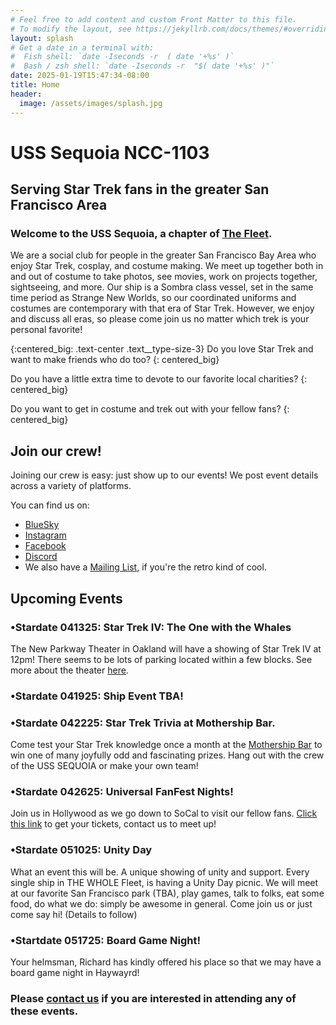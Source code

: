 ```yaml
---
# Feel free to add content and custom Front Matter to this file.
# To modify the layout, see https://jekyllrb.com/docs/themes/#overriding-theme-defaults
layout: splash
# Get a date in a terminal with:
#  Fish shell: `date -Iseconds -r  ( date '+%s' )` 
#  Bash / zsh shell: `date -Iseconds -r  "$( date '+%s' )"` 
date: 2025-01-19T15:47:34-08:00
title: Home
header:
  image: /assets/images/splash.jpg
---
```

# USS Sequoia NCC-1103
## Serving Star Trek fans in the greater San Francisco Area

### Welcome to the USS Sequoia, a chapter of [The Fleet](https://startrekthefleet.weebly.com/). 
We are a social club for people in the greater San Francisco Bay Area who enjoy Star Trek, cosplay, and costume making. We meet up together both in and out of costume to take photos, see movies, work on projects together, sightseeing, and more. Our ship is a Sombra class vessel, set in the same time period as Strange New Worlds, so our coordinated uniforms and costumes are contemporary with that era of Star Trek. However, we enjoy and discuss all eras, so please come join us no matter which trek is your personal favorite!

{:centered_big: .text-center .text__type-size-3}
Do you love Star Trek and want to make friends who do too?
{: centered_big}

Do you have a little extra time to devote to our favorite local charities?
{: centered_big}

Do you want to get in costume and trek out with your fellow fans?
{: centered_big}

## Join our crew!

Joining our crew is easy: just show up to our events! We post event details across a variety of platforms. 

You can find us on:

* [BlueSky](https://bsky.app/profile/usssequoia.bsky.social)
* [Instagram](https://www.instagram.com/usssequoia) 
* [Facebook](https://www.facebook.com/groups/1354360541894947/)
* [Discord](https://discord.gg/butyvBX9xF)
* We also have a [Mailing List](https://groups.google.com/u/0/g/usssequoiacomms), if you're the retro kind of cool. 

## Upcoming Events
### •Stardate 041325: Star Trek IV: The One with the Whales
The New Parkway Theater in Oakland will have a showing of Star Trek IV at 12pm! There seems to be lots of parking located within a few blocks. See more about the theater [here](https://www.thenewparkway.com).

### •Stardate 041925: Ship Event TBA!

### •Stardate 042225: Star Trek Trivia at Mothership Bar.
Come test your Star Trek knowledge once a month at the [Mothership Bar](https://www.mothershipbar.com/) to win one of many joyfully odd and fascinating prizes. Hang out with the crew of the USS SEQUOIA or make your own team!

### •Stardate 042625: Universal FanFest Nights!
Join us in Hollywood as we go down to SoCal to visit our fellow fans. [Click this link](https://www.universalstudioshollywood.com/hhn/en/us/things-to-do/events-and-seasonal-activities/fan-fest-nights) to get your tickets, contact us to meet up!

### •Stardate 051025: Unity Day
What an event this will be. A unique showing of unity and support. Every single ship in THE WHOLE Fleet, is having a Unity Day picnic. We will meet at our favorite San Francisco park (TBA), play games, talk to folks, eat some food, do what we do: simply be awesome in general. Come join us or just come say hi! (Details to follow)

### •Startdate 051725: Board Game Night!
Your helmsman, Richard has kindly offered his place so that we may have a board game night in Haywayrd!

### Please [contact us](https://groups.google.com/u/0/g/usssequoiacomms) if you are interested in attending any of these events.
